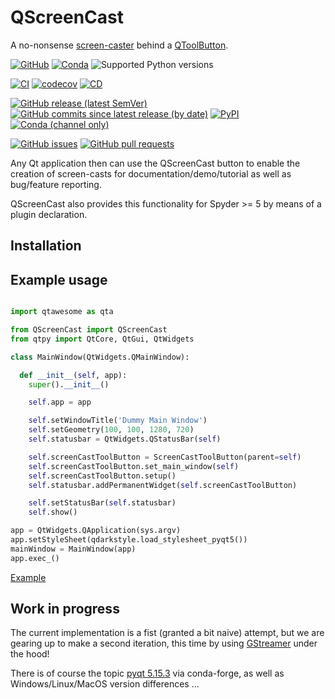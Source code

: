 # QScreenCast
A no-nonsense [screen-caster](https://en.wikipedia.org/wiki/Screencast) behind a [QToolButton](https://doc.qt.io/qt-5/qtoolbutton.html). 

[![GitHub](https://img.shields.io/github/license/Semi-ATE/QScreenCast?color=black)](https://github.com/Semi-ATE/QScreenCast/blob/main/LICENSE)
[![Conda](https://img.shields.io/conda/pn/conda-forge/QScreenCast?color=black)](https://anaconda.org/conda-forge/QScreenCast)
![Supported Python versions](https://img.shields.io/badge/python-%3E%3D3.7-black)

[![CI](https://github.com/Semi-ATE/QScreenCast/workflows/CI/badge.svg?branch=main)](https://github.com/Semi-ATE/QScreenCast/actions?query=workflow%3ACI)
[![codecov](https://codecov.io/gh/Semi-ATE/QScreenCast/branch/main/graph/badge.svg?token=BAP0H9OMED)](https://codecov.io/gh/Semi-ATE/QScreenCast)
[![CD](https://github.com/Semi-ATE/QScreenCast/workflows/CD/badge.svg)](https://github.com/Semi-ATE/QScreenCast/actions?query=workflow%3ACD)

[![GitHub release (latest SemVer)](https://img.shields.io/github/v/release/Semi-ATE/QScreenCast?color=blue&label=GitHub&sort=semver)](https://github.com/Semi-ATE/QScreenCast/releases/latest)
[![GitHub commits since latest release (by date)](https://img.shields.io/github/commits-since/Semi-ATE/QScreenCast/latest)](https://github.com/Semi-ATE/QScreenCast)
[![PyPI](https://img.shields.io/pypi/v/QScreenCast?color=blue&label=PyPI)](https://pypi.org/project/QScreenCast/)
[![Conda (channel only)](https://img.shields.io/conda/vn/conda-forge/QScreenCast?color=blue&label=conda-forge)](https://github.com/conda-forge/QScreenCast-feedstock)

[![GitHub issues](https://img.shields.io/github/issues/Semi-ATE/QScreenCast)](https://github.com/Semi-ATE/QScreenCast/issues)
[![GitHub pull requests](https://img.shields.io/github/issues-pr/Semi-ATE/QScreenCast)](https://github.com/Semi-ATE/QScreenCast/pulls)

Any Qt application then can use the QScreenCast button to enable the creation of screen-casts for documentation/demo/tutorial as well as bug/feature reporting.

QScreenCast also provides this functionality for Spyder >= 5 by means of a plugin declaration.

## Installation

## Example usage

```python

import qtawesome as qta

from QScreenCast import QScreenCast
from qtpy import QtCore, QtGui, QtWidgets

class MainWindow(QtWidgets.QMainWindow):

  def __init__(self, app):
    super().__init__()

    self.app = app

    self.setWindowTitle('Dummy Main Window')
    self.setGeometry(100, 100, 1280, 720)
    self.statusbar = QtWidgets.QStatusBar(self)

    self.screenCastToolButton = ScreenCastToolButton(parent=self)
    self.screenCastToolButton.set_main_window(self)
    self.screenCastToolButton.setup()
    self.statusbar.addPermanentWidget(self.screenCastToolButton)

    self.setStatusBar(self.statusbar)
    self.show()

app = QtWidgets.QApplication(sys.argv)
app.setStyleSheet(qdarkstyle.load_stylesheet_pyqt5())
mainWindow = MainWindow(app)
app.exec_()
```


[Example](https://github.com/Semi-ATE/QScreenCast/blob/75f5ea10057a9d4827fe1b191429009f56de438f/qscreencast/QtScreenCast.py#L589)


## Work in progress

The current implementation is a fist (granted a bit naive) attempt, but we are gearing up to make a second iteration, this time by using [GStreamer](https://gstreamer.freedesktop.org/) under the hood!

There is of course the topic [pyqt 5.15.3](https://github.com/conda-forge/qt-feedstock) via conda-forge, as well as Windows/Linux/MacOS version differences ...

